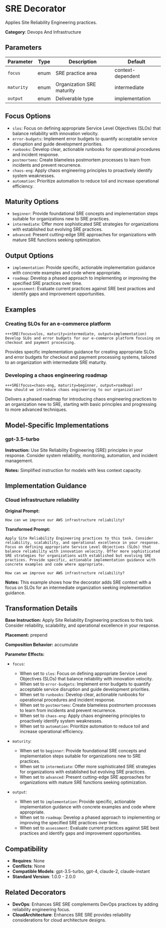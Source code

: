 # SRE Decorator

Applies Site Reliability Engineering practices.

**Category**: Devops And Infrastructure

## Parameters

| Parameter | Type | Description | Default |
|-----------|------|-------------|--------|
| `focus` | enum | SRE practice area | context-dependent |
| `maturity` | enum | Organization SRE maturity | intermediate |
| `output` | enum | Deliverable type | implementation |

## Focus Options

- `slos`: Focus on defining appropriate Service Level Objectives (SLOs) that balance reliability with innovation velocity.
- `error-budgets`: Implement error budgets to quantify acceptable service disruption and guide development priorities.
- `runbooks`: Develop clear, actionable runbooks for operational procedures and incident response.
- `postmortems`: Create blameless postmortem processes to learn from incidents and prevent recurrence.
- `chaos-eng`: Apply chaos engineering principles to proactively identify system weaknesses.
- `automation`: Prioritize automation to reduce toil and increase operational efficiency.

## Maturity Options

- `beginner`: Provide foundational SRE concepts and implementation steps suitable for organizations new to SRE practices.
- `intermediate`: Offer more sophisticated SRE strategies for organizations with established but evolving SRE practices.
- `advanced`: Present cutting-edge SRE approaches for organizations with mature SRE functions seeking optimization.

## Output Options

- `implementation`: Provide specific, actionable implementation guidance with concrete examples and code where appropriate.
- `roadmap`: Develop a phased approach to implementing or improving the specified SRE practices over time.
- `assessment`: Evaluate current practices against SRE best practices and identify gaps and improvement opportunities.

## Examples

### Creating SLOs for an e-commerce platform

```
+++SRE(focus=slos, maturity=intermediate, output=implementation)
Develop SLOs and error budgets for our e-commerce platform focusing on checkout and payment processing.
```

Provides specific implementation guidance for creating appropriate SLOs and error budgets for checkout and payment processing systems, tailored to an organization with intermediate SRE maturity.

### Developing a chaos engineering roadmap

```
+++SRE(focus=chaos-eng, maturity=beginner, output=roadmap)
How should we introduce chaos engineering to our organization?
```

Delivers a phased roadmap for introducing chaos engineering practices to an organization new to SRE, starting with basic principles and progressing to more advanced techniques.

## Model-Specific Implementations

### gpt-3.5-turbo

**Instruction:** Use Site Reliability Engineering (SRE) principles in your response. Consider system reliability, monitoring, automation, and incident management.

**Notes:** Simplified instruction for models with less context capacity.


## Implementation Guidance

### Cloud infrastructure reliability

**Original Prompt:**
```
How can we improve our AWS infrastructure reliability?
```

**Transformed Prompt:**
```
Apply Site Reliability Engineering practices to this task. Consider reliability, scalability, and operational excellence in your response. Focus on defining appropriate Service Level Objectives (SLOs) that balance reliability with innovation velocity. Offer more sophisticated SRE strategies for organizations with established but evolving SRE practices. Provide specific, actionable implementation guidance with concrete examples and code where appropriate.

How can we improve our AWS infrastructure reliability?
```

**Notes:** This example shows how the decorator adds SRE context with a focus on SLOs for an intermediate organization seeking implementation guidance.

## Transformation Details

**Base Instruction:** Apply Site Reliability Engineering practices to this task. Consider reliability, scalability, and operational excellence in your response.

**Placement:** prepend

**Composition Behavior:** accumulate

**Parameter Effects:**

- `focus`:
  - When set to `slos`: Focus on defining appropriate Service Level Objectives (SLOs) that balance reliability with innovation velocity.
  - When set to `error-budgets`: Implement error budgets to quantify acceptable service disruption and guide development priorities.
  - When set to `runbooks`: Develop clear, actionable runbooks for operational procedures and incident response.
  - When set to `postmortems`: Create blameless postmortem processes to learn from incidents and prevent recurrence.
  - When set to `chaos-eng`: Apply chaos engineering principles to proactively identify system weaknesses.
  - When set to `automation`: Prioritize automation to reduce toil and increase operational efficiency.

- `maturity`:
  - When set to `beginner`: Provide foundational SRE concepts and implementation steps suitable for organizations new to SRE practices.
  - When set to `intermediate`: Offer more sophisticated SRE strategies for organizations with established but evolving SRE practices.
  - When set to `advanced`: Present cutting-edge SRE approaches for organizations with mature SRE functions seeking optimization.

- `output`:
  - When set to `implementation`: Provide specific, actionable implementation guidance with concrete examples and code where appropriate.
  - When set to `roadmap`: Develop a phased approach to implementing or improving the specified SRE practices over time.
  - When set to `assessment`: Evaluate current practices against SRE best practices and identify gaps and improvement opportunities.

## Compatibility

- **Requires**: None
- **Conflicts**: None
- **Compatible Models**: gpt-3.5-turbo, gpt-4, claude-2, claude-instant
- **Standard Version**: 1.0.0 - 2.0.0

## Related Decorators

- **DevOps**: Enhances SRE SRE complements DevOps practices by adding reliability engineering focus.
- **CloudArchitecture**: Enhances SRE SRE provides reliability considerations for cloud architecture designs.
